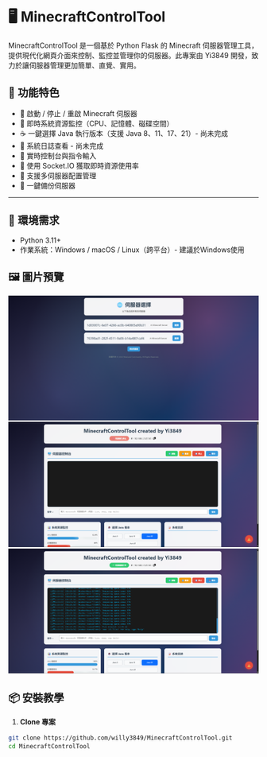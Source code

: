 # 🖥️ MinecraftControlTool

MinecraftControlTool 是一個基於 Python Flask 的 Minecraft 伺服器管理工具，提供現代化網頁介面來控制、監控並管理你的伺服器。此專案由 Yi3849 開發，致力於讓伺服器管理更加簡單、直覺、實用。

## 🌟 功能特色

- 🔌 啟動 / 停止 / 重啟 Minecraft 伺服器
- 🧠 即時系統資源監控（CPU、記憶體、磁碟空間）
- ☕ 一鍵選擇 Java 執行版本（支援 Java 8、11、17、21）- 尚未完成
- 📜 系統日誌查看 - 尚未完成
- 💬 實時控制台與指令輸入
- 🧠 使用 Socket.IO 獲取即時資源使用率
- 🧩 支援多伺服器配置管理
- 💾 一鍵備份伺服器

---

## 🔧 環境需求

- Python 3.11+
- 作業系統：Windows / macOS / Linux（跨平台）- 建議於Windows使用

## 🖼️ 圖片預覽
![首頁畫面](images/index.png)
![控制台畫面](images/server.png)
![終端機畫面](images/terminal.png)

## 📦 安裝教學

1. **Clone 專案**

```bash
git clone https://github.com/willy3849/MinecraftControlTool.git
cd MinecraftControlTool
